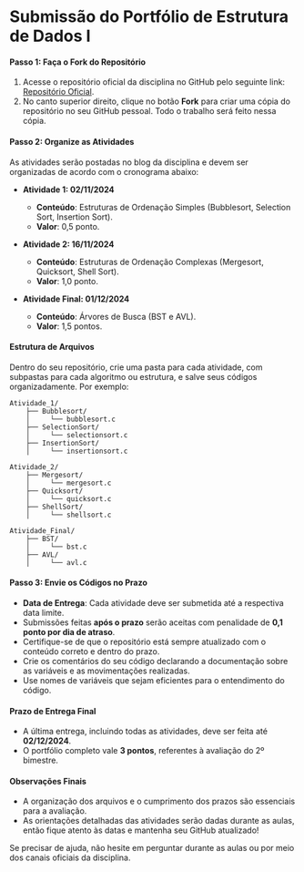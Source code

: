 # Submissão do Portfólio de Estrutura de Dados I

#### Passo 1: Faça o Fork do Repositório
1. Acesse o repositório oficial da disciplina no GitHub pelo seguinte link: [Repositório Oficial](https://github.com/gnrochabr/CC4N_ESTDADOSI_20242/).
2. No canto superior direito, clique no botão **Fork** para criar uma cópia do repositório no seu GitHub pessoal. Todo o trabalho será feito nessa cópia.

#### Passo 2: Organize as Atividades
As atividades serão postadas no blog da disciplina e devem ser organizadas de acordo com o cronograma abaixo:

- **Atividade 1: 02/11/2024**  
  - **Conteúdo**: Estruturas de Ordenação Simples (Bubblesort, Selection Sort, Insertion Sort).  
  - **Valor**: 0,5 ponto.

- **Atividade 2: 16/11/2024**  
  - **Conteúdo**: Estruturas de Ordenação Complexas (Mergesort, Quicksort, Shell Sort).  
  - **Valor**: 1,0 ponto.

- **Atividade Final: 01/12/2024**  
  - **Conteúdo**: Árvores de Busca (BST e AVL).  
  - **Valor**: 1,5 pontos.
    
#### Estrutura de Arquivos
Dentro do seu repositório, crie uma pasta para cada atividade, com subpastas para cada algoritmo ou estrutura, e salve seus códigos organizadamente. Por exemplo:

```
Atividade_1/
    ├── Bubblesort/
    │     └── bubblesort.c
    ├── SelectionSort/
    │     └── selectionsort.c
    ├── InsertionSort/
    │     └── insertionsort.c

Atividade_2/
    ├── Mergesort/
    │     └── mergesort.c
    ├── Quicksort/
    │     └── quicksort.c
    ├── ShellSort/
    │     └── shellsort.c

Atividade_Final/
    ├── BST/
    │     └── bst.c
    ├── AVL/
    │     └── avl.c
```

#### Passo 3: Envie os Códigos no Prazo
- **Data de Entrega**: Cada atividade deve ser submetida até a respectiva data limite. 
- Submissões feitas **após o prazo** serão aceitas com penalidade de **0,1 ponto por dia de atraso**.
- Certifique-se de que o repositório está sempre atualizado com o conteúdo correto e dentro do prazo.
- Crie os comentários do seu código declarando a documentação sobre as variáveis e as movimentações realizadas.
- Use nomes de variáveis que sejam eficientes para o entendimento do código.

#### Prazo de Entrega Final
- A última entrega, incluindo todas as atividades, deve ser feita até **02/12/2024**.
- O portfólio completo vale **3 pontos**, referentes à avaliação do 2º bimestre.

#### Observações Finais
- A organização dos arquivos e o cumprimento dos prazos são essenciais para a avaliação.
- As orientações detalhadas das atividades serão dadas durante as aulas, então fique atento às datas e mantenha seu GitHub atualizado!

Se precisar de ajuda, não hesite em perguntar durante as aulas ou por meio dos canais oficiais da disciplina.
